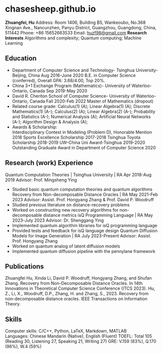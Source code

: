 # chasesheep.github.io
**Zhuangfei, Hu**
Address: Room 1406, Building B5, Wankeoubo, No.368 Xingnan Ave., Nancunzhen, 
Panyu District, Guangzhou, Guangdong, China, 511442
Phone: +86 15652663533	Email: huzf98@gmail.com
**Research Interests**
Algorithms and complexity; Quantum computing; Machine Learning

## Education	
- Department of Computer Science and Technology- Tsinghua University- Beijing, China	Aug 2016-June 2020
B.E. in Computer Science (conferred), Overall GPA: 3.68/4.00, Top 20%.
- China 3+1 Exchange Program (Mathematics)- University of Waterloo- Ontario, Canada	Sep 2019-May 2020
- David R. Cheriton School of Computer Science- University of Waterloo- Ontario, Canada	Fall 2020-Feb 2022
Master of Mathematics (dropout)
- Related course grade:
Calculus(1) (A); Linear Algebra(1) (A); Discrete Mathematics(1) (A-);  Calculus(2) (A); Linear Algebra(2) (A-); Probability and Statistics (A-); Numerical Analysis (A); Artificial Neural Networks (A-); Algorithm Design & Analysis (A); 
- Awards & Scholarship:		
Interdisciplinary Contest in Modeling (Problem D), Honorable Mention	2018
Sports Excellence Scholarship	2017-2018
Tsinghua Toyota Scholarship	2018-2019
UW-China Uni Award-Tsinghua	2019-2020
Outstanding Graduate Award in Department of Computer Science	2020

## Research (work) Experience		                                                                                                                                                         
Quantum Computation Theories | Tsinghua University | RA	Apr 2018-Aug 2019 Advisor: Prof. Mingsheng Ying
- Studied basic quantum computation theories and quantum algorithms
Recovery from Non-decomposable Distance Oracles | RA	May 2021-Feb 2023
Advisor: Assist. Prof. Hongyang Zhang & Prof. David P. Woodruff
- Studied previous literature on distance-recovery problems
- Worked on constructing new recovery algorithms for non-decomposable distance metrics
isQ Programming Language | RA	May 2023-July 2023
Advisor: Dr. Shenggang Ying
- Implemented quantum algorithm libraries for isQ programming language
- Provided tests and feedback for isQ language design
Quantum Diffusion Models for Image Generation | RA	July 2023-Present
Advisor: Assist. Prof. Hongyang Zhang
- Worked on quantum analog of latent diffusion models 
- Implemented quantum diffusion pipeline with the pennylane framework

## Publications                                                                                                                                                                                             
Zhuangfei Hu, Xinda Li, David P. Woodruff, Hongyang Zhang, and Shufan Zhang. Recovery from Non-Decomposable Distance Oracles. In 14th Innovations in Theoretical Computer Science Conference (ITCS 2023).
Hu, Z., Li, X., Woodruff, D.P., Zhang, H. and Zhang, S., 2023. Recovery from non-decomposable distance oracles. IEEE Transactions on Information Theory.

## Skills	
Computer skills: C/C++, Python, LaTeX, Markdown, MATLAB  
Languages: Chinese Mandarin (Native), English (Fluent)
TOEFL: Total 105 (Reading 30, Listening 27, Speaking 21, Writing 27)
GRE: V.159 (83%), Q.170 (96%), W.4 (59%)
